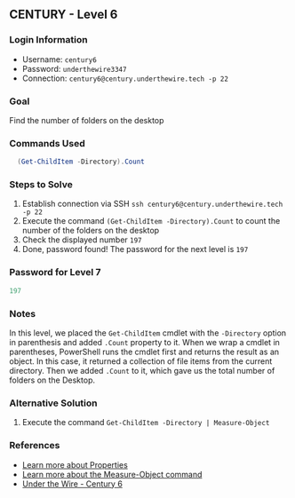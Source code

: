 ## CENTURY - Level 6


### Login Information
- Username: `century6`
- Password: `underthewire3347`
- Connection: `century6@century.underthewire.tech -p 22`


### Goal
Find the number of folders on the desktop


### Commands Used
```powershell
  (Get-ChildItem -Directory).Count
```


### Steps to Solve
1. Establish connection via SSH `ssh century6@century.underthewire.tech -p 22`
2. Execute the command `(Get-ChildItem -Directory).Count` to count the number of the folders on the desktop
3. Check the displayed number `197`
4. Done, password found! The password for the next level is `197`


### Password for Level 7
```powershell
197
```

### Notes
In this level, we placed the `Get-ChildItem` cmdlet with the `-Directory` option in parenthesis and added `.Count` property to it. When we wrap a cmdlet in parentheses, PowerShell runs the cmdlet first and returns the result as an object. In this case, it returned a collection of file items from the current directory. Then we added `.Count` to it, which gave us the total number of folders on the Desktop.

### Alternative Solution
1. Execute the command `Get-ChildItem -Directory | Measure-Object`


### References
- [Learn more about Properties](https://learn.microsoft.com/en-us/powershell/module/microsoft.powershell.core/about/about_properties?view=powershell-7.5)
- [Learn more about the Measure-Object command](https://learn.microsoft.com/en-us/powershell/module/microsoft.powershell.utility/measure-object?view=powershell-7.5)
- [Under the Wire - Century 6](https://underthewire.tech/century-6)
